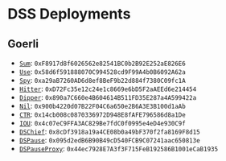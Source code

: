 # DSS Deployments

## Goerli

- [`Sum`](https://goerli.etherscan.io/address/0xf8917d8f6026562e82541bc0b2b92e252ae826e6): `0xF8917d8f6026562e82541BC0b2B92E252aE826E6`
- [`Use`](https://goerli.etherscan.io/address/0x58d6f591888070c994528cd9f99a4b0b6092a62a): `0x58d6f591888070C994528cd9F99A4b0B6092A62a`
- [`Spy`](https://goerli.etherscan.io/address/0xa29ab7260ad6d8ef8bef9b22d884f7380c09fc1a): `0xa29aB7260AD6d8ef8BeF9b22d884f7380C09fc1A`
- [`Hitter`](https://goerli.etherscan.io/address/0xd72fc35e12c24e1c8669e6bd5f2aaeed6e214454): `0xD72Fc35e12c24e1c8669e6bD5F2aAEEd6e214454`
- [`Dipper`](https://goerli.etherscan.io/address/0x890a7c660e4b604614b511fd35e287a4a599422a): `0x890a7C660e4B604614B511FD35E287a4A599422a`
- [`Nil`](https://goerli.etherscan.io/address/0x900b4220d07b22f04c6a650e2b6a3e3b100d1aab): `0x900b4220d07B22F04C6a650e2B6A3E3B100d1aAb`
- [`CTR`](https://goerli.etherscan.io/address/0x14cb008c0870336972d948e8fafe796586d8a1de): `0x14cb008c0870336972D948E8fAFE796586d8a1De`
- [`IOU`](https://goerli.etherscan.io/address/0x4c07ec9ffa3ac829be7fdc0f0995e4ed4e930c9f): `0x4c07eC9FFA3AC829Be7fdC0f0995e4eD4e930C9f`
- [`DSChief`](https://goerli.etherscan.io/address/0x8cdf3918a19a4ce08b0a49bf370f2fa8169f8d15):  `0x8cDf3918a19a4CE08b0a49bF370f2fa8169F8d15`
- [`DSPause`](https://goerli.etherscan.io/address/0x095d2edb6b90b49cd540fcb9c07241aac650813e): `0x095d2edB6B90B49cD540FCB9C07241aac650813e`
- [`DSPauseProxy`](https://goerli.etherscan.io/address/0x44ec7928e7a3f3f715feb192586b1001ecab1935): `0x44ec7928E7A3f3F715FeB192586B1001eCaB1935`

